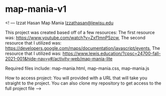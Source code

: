 # map-mania-v1
<! ––
Izzat Hasan
Map Mania
Izzathasan@lewisu.edu

This project was created based off of a few resources:
The first resource was: https://www.youtube.com/watch?v=Zxf1mnP5zcw,
The second resource that I utilized was: https://developers.google.com/maps/documentation/javascript/events,
The resource that I utilized was: https://www.lewis.education/?cpsc=24700-fall-2021-001&hide-nav=y#/activity-web/map-mania-lite


Required files include:
map-mania.html,
map-mania.css,
map-mania.js

How to access project:
You will provided with a URL that will take you straight to the project.
You can also clone my repository to get access to the full project file
––>

